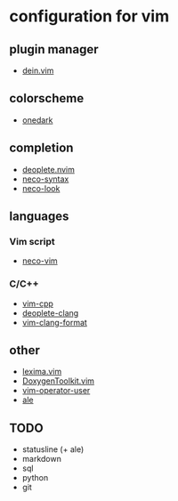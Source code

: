 # configuration for vim

## plugin manager
 - [dein.vim](https://github.com/Shougo/dein.vim)
## colorscheme
 - [onedark](https://github.com/joshdick/onedark.vim)
## completion
 - [deoplete.nvim](https://github.com/Shougo/deoplete.nvim)
 - [neco-syntax](https://github.com/Shougo/neco-syntax)
 - [neco-look](https://github.com/ujihisa/neco-look)
## languages
### Vim script
 - [neco-vim](https://github.com/Shougo/neco-vim)
### C/C++
 - [vim-cpp](https://github.com/vim-jp/vim-cpp)
 - [deoplete-clang](https://github.com/zchee/deoplete-clang)
 - [vim-clang-format](https://github.com/rhysd/vim-clang-format)
## other
 - [lexima.vim](https://github.com/cohama/lexima.vim)
 - [DoxygenToolkit.vim](https://github.com/vim-scripts/DoxygenToolkit.vim)
 - [vim-operator-user](https://github.com/kana/vim-operator-user)
 - [ale](https://github.com/w0rp/ale)

## TODO
 - statusline (+ ale)
 - markdown
 - sql
 - python
 - git
